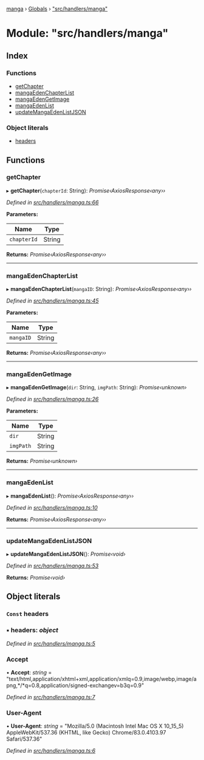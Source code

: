 [manga](../README.md) › [Globals](../globals.md) › ["src/handlers/manga"](_src_handlers_manga_.md)

# Module: "src/handlers/manga"

## Index

### Functions

* [getChapter](_src_handlers_manga_.md#getchapter)
* [mangaEdenChapterList](_src_handlers_manga_.md#mangaedenchapterlist)
* [mangaEdenGetImage](_src_handlers_manga_.md#mangaedengetimage)
* [mangaEdenList](_src_handlers_manga_.md#mangaedenlist)
* [updateMangaEdenListJSON](_src_handlers_manga_.md#updatemangaedenlistjson)

### Object literals

* [headers](_src_handlers_manga_.md#const-headers)

## Functions

###  getChapter

▸ **getChapter**(`chapterId`: String): *Promise‹AxiosResponse‹any››*

*Defined in [src/handlers/manga.ts:66](https://github.com/tushar1210/manga-node/blob/fed3e48/src/handlers/manga.ts#L66)*

**Parameters:**

Name | Type |
------ | ------ |
`chapterId` | String |

**Returns:** *Promise‹AxiosResponse‹any››*

___

###  mangaEdenChapterList

▸ **mangaEdenChapterList**(`mangaID`: String): *Promise‹AxiosResponse‹any››*

*Defined in [src/handlers/manga.ts:45](https://github.com/tushar1210/manga-node/blob/fed3e48/src/handlers/manga.ts#L45)*

**Parameters:**

Name | Type |
------ | ------ |
`mangaID` | String |

**Returns:** *Promise‹AxiosResponse‹any››*

___

###  mangaEdenGetImage

▸ **mangaEdenGetImage**(`dir`: String, `imgPath`: String): *Promise‹unknown›*

*Defined in [src/handlers/manga.ts:26](https://github.com/tushar1210/manga-node/blob/fed3e48/src/handlers/manga.ts#L26)*

**Parameters:**

Name | Type |
------ | ------ |
`dir` | String |
`imgPath` | String |

**Returns:** *Promise‹unknown›*

___

###  mangaEdenList

▸ **mangaEdenList**(): *Promise‹AxiosResponse‹any››*

*Defined in [src/handlers/manga.ts:10](https://github.com/tushar1210/manga-node/blob/fed3e48/src/handlers/manga.ts#L10)*

**Returns:** *Promise‹AxiosResponse‹any››*

___

###  updateMangaEdenListJSON

▸ **updateMangaEdenListJSON**(): *Promise‹void›*

*Defined in [src/handlers/manga.ts:53](https://github.com/tushar1210/manga-node/blob/fed3e48/src/handlers/manga.ts#L53)*

**Returns:** *Promise‹void›*

## Object literals

### `Const` headers

### ▪ **headers**: *object*

*Defined in [src/handlers/manga.ts:5](https://github.com/tushar1210/manga-node/blob/fed3e48/src/handlers/manga.ts#L5)*

###  Accept

• **Accept**: *string* = "text/html,application/xhtml+xml,application/xmlq=0.9,image/webp,image/apng,*/*q=0.8,application/signed-exchangev=b3q=0.9"

*Defined in [src/handlers/manga.ts:7](https://github.com/tushar1210/manga-node/blob/fed3e48/src/handlers/manga.ts#L7)*

###  User-Agent

• **User-Agent**: *string* = "Mozilla/5.0 (Macintosh Intel Mac OS X 10_15_5) AppleWebKit/537.36 (KHTML, like Gecko) Chrome/83.0.4103.97 Safari/537.36"

*Defined in [src/handlers/manga.ts:6](https://github.com/tushar1210/manga-node/blob/fed3e48/src/handlers/manga.ts#L6)*

